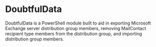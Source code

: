 # DoubtfulData
DoubtfulData is a PowerShell module built to aid in exporting Microsoft Exchange server distribution group members,
removing MailContact recipient type members from the distribution group, and importing distribution group members.

## 